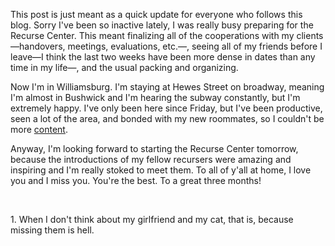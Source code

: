 This post is just meant as a quick update for everyone who follows this blog.
Sorry I've been so inactive lately, I was really busy preparing for the Recurse
Center. This meant finalizing all of the cooperations with my clients—handovers,
meetings, evaluations, etc.—, seeing all of my friends before I leave—I think
the last two weeks have been more dense in dates than any time in my life—, and
the usual packing and organizing.

Now I'm in Williamsburg. I'm staying at Hewes Street on broadway, meaning I'm
almost in Bushwick and I'm hearing the subway constantly, but I'm extremely
happy. I've only been here since Friday, but I've been productive, seen a lot of
the area, and bonded with my new roommates, so I couldn't be more
[content](#1).

Anyway, I'm looking forward to starting the Recurse Center tomorrow, because the
introductions of my fellow recursers were amazing and inspiring and I'm really
stoked to meet them. To all of y'all at home, I love you and I miss you. You're
the best. To a great three months!

<br/>

<p id="1">1. When I don't think about my girlfriend and my cat, that is,
because missing them is hell.</p>

